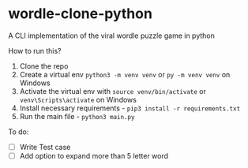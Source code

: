 # wordle-clone-python
A CLI implementation of the viral wordle puzzle game in python

How to run this?

1. Clone the repo
2. Create a virtual env `python3 -m venv venv` or `py -m venv venv` on Windows
3. Activate the virtual env with `source venv/bin/activate` or `venv\Scripts\activate` on Windows
4. Install necessary requirements - `pip3 install -r requirements.txt`
5. Run the main file - `python3 main.py`


To do: 
- [ ] Write Test case
- [ ] Add option to expand more than 5 letter word

